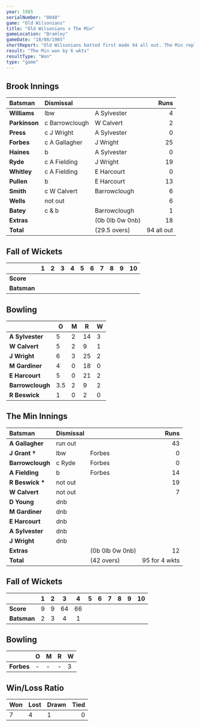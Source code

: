 ```yaml
---
year: 1985
serialNumber: "0040"
game: "Old Wilsonians"
title: "Old Wilsonians v The Min"
gameLocation: "Bramley"
gameDate: "18/08/1985"
shortReport: "Old Wilsonians batted first made 94 all out. The Min replied with 95 for 4 wkts."
result: "The Min won by 6 wkts"
resultType: "Won"
type: "game"
---
```


## Brook Innings

| Batsman | Dismissal |  | Runs |
|:---|:---|---|---:|
| **Williams** | lbw | A Sylvester | 4 | 
| **Parkinson** | c Barrowclough | W Calvert | 2 | 
| **Press** | c J Wright | A Sylvester | 0 | 
| **Forbes** | c A Gallagher | J Wright | 25 | 
| **Haines** | b | A Sylvester | 0 | 
| **Ryde** | c A Fielding | J Wright | 19 | 
| **Whitley** | c A Fielding | E Harcourt | 0 | 
| **Pullen** | b | E Harcourt | 13 | 
| **Smith** | c W Calvert | Barrowclough | 6 | 
| **Wells** | not out |  | 6 | 
| **Batey** | c & b | Barrowclough | 1 | 
| **Extras** | | (0b 0lb 0w 0nb) | 18 | 
| **Total** | | (29.5 overs) | 94 all out | 

## Fall of Wickets

| | 1 | 2 | 3 | 4 | 5 | 6 | 7 | 8 | 9 | 10 |
|---|:---:|:---:|:---:|:---:|:---:|:---:|:---:|:---:|:---:|:---:|
| **Score** |  |  |  |  |  |  |  |  |  |  |
| **Batsman** |  |  |  |  |  |  |  |  |  |  |

## Bowling

| | O | M | R | W |
|---|---|---|---|---|
| **A Sylvester** | 5 | 2 | 14 | 3 | 
| **W Calvert** | 5 | 2 | 9 | 1 | 
| **J Wright** | 6 | 3 | 25 | 2 | 
| **M Gardiner** | 4 | 0 | 18 | 0 | 
| **E Harcourt** | 5 | 0 | 21 | 2 | 
| **Barrowclough** | 3.5 | 2 | 9 | 2 | 
| **R Beswick** | 1 | 0 | 2 | 0 | 

## The Min Innings

| Batsman | Dismissal |  | Runs |
|:---|:---|---|---:|
| **A Gallagher** | run out |  | 43 | 
| **J Grant &#8224;** | lbw | Forbes | 0 | 
| **Barrowclough** | c Ryde | Forbes | 0 | 
| **A Fielding** | b | Forbes | 14 | 
| **R Beswick &#42;** | not out |  | 19 | 
| **W Calvert** | not out |  | 7 | 
| **D Young** | dnb |  |  | 
| **M Gardiner** | dnb |  |  | 
| **E Harcourt** | dnb |  |  | 
| **A Sylvester** | dnb |  |  | 
| **J Wright** | dnb |  |  |
| **Extras** | | (0b 0lb 0w 0nb) | 12 | 
| **Total** | | (42 overs) | 95 for 4 wkts | 

## Fall of Wickets

| | 1 | 2 | 3 | 4 | 5 | 6 | 7 | 8 | 9 | 10 |
|---|:---:|:---:|:---:|:---:|:---:|:---:|:---:|:---:|:---:|:---:|
| **Score** | 9 | 9 | 64 | 66 |  |  |  |  |  |  | 
| **Batsman** | 2 | 3 | 4 | 1 |  |  |  |  |  |  | 

## Bowling

| | O | M | R | W |
|---|---|---|---|---|
| **Forbes** | - | - | - | 3 | 


## Win/Loss Ratio

| Won | Lost | Drawn | Tied |
|:---|:---|:---|---:|
| 7 | 4 | 1 | 0 |